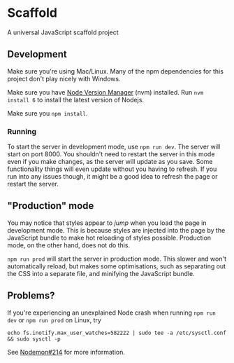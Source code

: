 # Scaffold

A universal JavaScript scaffold project

## Development

Make sure you're using Mac/Linux. Many of the npm dependencies for this project don't play nicely with Windows.

Make sure you have [Node Version Manager](https://github.com/creationix/nvm) (nvm) installed.
Run `nvm install 6` to install the latest version of Nodejs.

Make sure you `npm install`.

### Running

To start the server in development mode, use `npm run dev`. The server will start on port 8000. You shouldn't need to restart the server in this mode even if you make changes, as the server will update as you save. Some functionality things will even update without you having to refresh. If you run into any issues though, it might be a good idea to refresh the page or restart the server.

## "Production" mode

You may notice that styles appear to _jump_ when you load the page in development mode. This is because styles are injected into the page by the JavaScript bundle to make hot reloading of styles possible. Production mode, on the other hand, does not do this.

`npm run prod` will start the server in production mode. This slower and won't automatically reload, but makes some optimisations, such as separating out the CSS into a separate file, and minifying the JavaScript bundle.

## Problems?

If you're experiencing an unexplained Node crash when running `npm run dev` or `npm run prod` on Linux, try

`echo fs.inotify.max_user_watches=582222 | sudo tee -a /etc/sysctl.conf && sudo sysctl -p`

See [Nodemon#214](https://github.com/remy/nodemon/issues/214) for more information.
